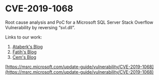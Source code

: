 # CVE-2019-1068

Root cause analysis and PoC for a Microsoft SQL Server Stack Overflow Vulnerability by reversing “svl.dll”.

Links to our work:

1. [Ataberk's Blog](https://0xsaiyajin.github.io/vulnerability-research/2021/02/06/discovering-an-undisclosed-stack-overflow-vulnerability-in-mssql-server-cve-2019-1068.html)
3. [Fatih's Blog](https://medium.com/@fecassie/discovering-an-undisclosed-stack-overflow-vulnerability-in-microsoft-sql-server-cve-2019-1068-933b9df1a8b)
4. [Cem's Blog](https://cems.fun/2021/02/06/cve-2019-1068.html)

[https://msrc.microsoft.com/update-guide/vulnerability/CVE-2019-1068](https://msrc.microsoft.com/update-guide/vulnerability/CVE-2019-1068)
